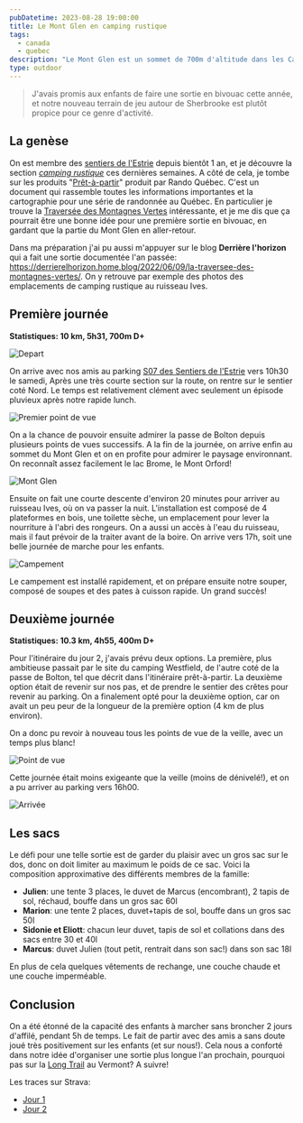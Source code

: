 ```yaml
---
pubDatetime: 2023-08-28 19:00:00
title: Le Mont Glen en camping rustique
tags:
  - canada
  - quebec
description: "Le Mont Glen est un sommet de 700m d'altitude dans les Cantons de l'Est, à proximité de la ville de Magog. Il est possible de faire une boucle de 20km en partant du lac Memphrémagog, en passant par le sommet et en redescendant par le sentier des crêtes. Le sentier est assez technique, avec des passages de rochers et des pentes raides. Il est possible de bivouaquer au sommet, mais il faut prévoir de l'eau et de quoi faire un feu."
type: outdoor
---
```


> J'avais promis aux enfants de faire une sortie en bivouac cette année, et notre nouveau terrain de jeu autour de Sherbrooke est plutôt propice pour ce genre d'activité.

## La genèse

On est membre des [sentiers de l'Estrie](https://www.lessentiersdelestrie.qc.ca/) depuis bientôt 1 an, et je découvre la section _[camping rustique](https://www.lessentiersdelestrie.qc.ca/documents/camping.pdf)_ ces dernières semaines. A côté de cela, je tombe sur les produits "[Prêt-à-partir](https://www.randoquebec.ca/pret-a-partir/)" produit par Rando Québec. C'est un document qui rassemble toutes les informations importantes et la cartographie pour une série de randonnée au Québec. En particulier je trouve la [Traversée des Montagnes Vertes](https://baliseqc.ca/3S/explorer/cantons-de-lest/les-sentiers-de-lestrie-LR0340?cdres=LR0340&lat=45.12629999999999&lng=-72.50559999999999&zoom=12) intéressante, et je me dis que ça pourrait être une bonne idée pour une première sortie en bivouac, en gardant que la partie du Mont Glen en aller-retour.

Dans ma préparation j'ai pu aussi m'appuyer sur le blog **Derrière l'horizon** qui a fait une sortie documentée l'an passée: https://derrierelhorizon.home.blog/2022/06/09/la-traversee-des-montagnes-vertes/. On y retrouve par exemple des photos des emplacements de camping rustique au ruisseau Ives.

## Première journée

**Statistiques: 10 km, 5h31, 700m D+**

![Depart](/img/outdoor/2023/3FD4F725-C910-4068-BD74-9A21601FE115_1_105_c.jpeg)

On arrive avec nos amis au parking [S07 des Sentiers de l'Estrie](https://www.google.ca/maps?daddr=45.1614181,-72.3859099) vers 10h30 le samedi, Après une très courte section sur la route, on rentre sur le sentier coté Nord. Le temps est relativement clément avec seulement un épisode pluvieux après notre rapide lunch.

![Premier point de vue](/img/outdoor/2023/CAE69576-1FA6-4D81-8BD2-E37BEDE6506C_1_102_o.jpeg)

On a la chance de pouvoir ensuite admirer la passe de Bolton depuis plusieurs points de vues successifs. A la fin de la journée, on arrive enfin au sommet du Mont Glen et on en profite pour admirer le paysage environnant. On reconnaît assez facilement le lac Brome, le Mont Orford!

![Mont Glen](/img/outdoor/2023/IMG_2299.JPG)

Ensuite on fait une courte descente d'environ 20 minutes pour arriver au ruisseau Ives, où on va passer la nuit. L'installation est composé de 4 plateformes en bois, une toilette sèche, un emplacement pour lever la nourriture à l'abri des rongeurs. On a aussi un accès à l'eau du ruisseau, mais il faut prévoir de la traiter avant de la boire. On arrive vers 17h, soit une belle journée de marche pour les enfants.

![Campement](/img/outdoor/2023/05050E7F-E110-4534-A940-2722347B1C69_1_105_c.jpeg)

Le campement est installé rapidement, et on prépare ensuite notre souper, composé de soupes et des pates à cuisson rapide. Un grand succès!

## Deuxième journée

**Statistiques: 10.3 km, 4h55, 400m D+**

Pour l'itinéraire du jour 2, j'avais prévu deux options. La première, plus ambitieuse passait par le site du camping Westfield, de l'autre coté de la passe de Bolton, tel que décrit dans l'itinéraire prêt-à-partir. La deuxième option était de revenir sur nos pas, et de prendre le sentier des crêtes pour revenir au parking. On a finalement opté pour la deuxième option, car on avait un peu peur de la longueur de la première option (4 km de plus environ).

On a donc pu revoir à nouveau tous les points de vue de la veille, avec un temps plus blanc!

![Point de vue](/img/outdoor/2023/3B3779BA-F0F6-4DD0-9507-B43B6BF36BB7_1_105_c.jpeg)

Cette journée était moins exigeante que la veille (moins de dénivelé!), et on a pu arriver au parking vers 16h00.

![Arrivée](/img/outdoor/2023/32DAEADF-E149-4B25-B0D8-01C2804FE32D_1_105_c.jpeg)

## Les sacs

Le défi pour une telle sortie est de garder du plaisir avec un gros sac sur le dos, donc on doit limiter au maximum le poids de ce sac. Voici la composition approximative des différents membres de la famille:

- **Julien**: une tente 3 places, le duvet de Marcus (encombrant), 2 tapis de sol, réchaud, bouffe dans un gros sac 60l
- **Marion**: une tente 2 places, duvet+tapis de sol, bouffe dans un gros sac 50l
- **Sidonie et Eliott**: chacun leur duvet, tapis de sol et collations dans des sacs entre 30 et 40l
- **Marcus**: duvet Julien (tout petit, rentrait dans son sac!) dans son sac 18l

En plus de cela quelques vêtements de rechange, une couche chaude et une couche imperméable.

## Conclusion

On a été étonné de la capacité des enfants à marcher sans broncher 2 jours d'affilé, pendant 5h de temps. Le fait de partir avec des amis a sans doute joué très positivement sur les enfants (et sur nous!). Cela nous a conforté dans notre idée d'organiser une sortie plus longue l'an prochain, pourquoi pas sur la [Long Trail](https://www.greenmountainclub.org/the-long-trail/) au Vermont? A suivre!

Les traces sur Strava:

- [Jour 1](https://www.strava.com/activities/9732855674)
- [Jour 2](https://www.strava.com/activities/9733122910)
